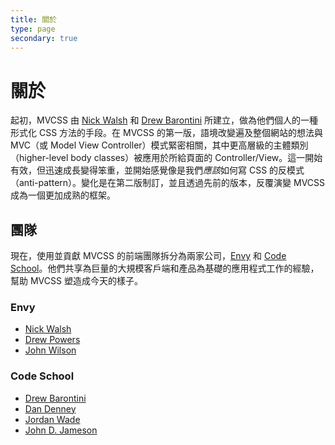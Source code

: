 ```yaml
---
title: 關於
type: page
secondary: true
---
```


關於
=====

起初，MVCSS 由 [Nick Walsh](http://twitter.com/nickawalsh) 和 [Drew Barontini](http://twitter.com/drewbarontini) 所建立，做為他們個人的一種形式化 CSS 方法的手段。在 MVCSS 的第一版，語境改變遍及整個網站的想法與 MVC（或 Model View Controller）模式緊密相關，其中更高層級的主體類別（higher-level body classes）被應用於所給頁面的 Controller/View。這一開始有效，但迅速成長變得笨重，並開始感覺像是我們*應該*如何寫 CSS 的反模式（anti-pattern）。變化是在第二版制訂，並且透過先前的版本，反覆演變 MVCSS 成為一個更加成熟的框架。

團隊
--------

現在，使用並貢獻 MVCSS 的前端團隊拆分為兩家公司，[Envy](http://envylabs.com) 和 [Code School](http://www.codeschool.com)。他們共享為巨量的大規模客戶端和產品為基礎的應用程式工作的經驗，幫助 MVCSS 塑造成今天的樣子。

### Envy

- [Nick Walsh](http://twitter.com/nickawalsh)
- [Drew Powers](http://twitter.com/an_ennui)
- [John Wilson](http://twitter.com/jhnwlsn)

### Code School

- [Drew Barontini](http://twitter.com/drewbarontini)
- [Dan Denney](http://twitter.com/dandenney)
- [Jordan Wade](http://twitter.com/jjordanwade)
- [John D. Jameson](http://twitter.com/johndjameson)
